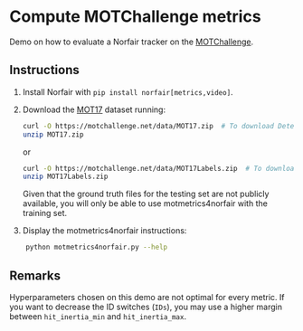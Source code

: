 # Compute MOTChallenge metrics

Demo on how to evaluate a Norfair tracker on the [MOTChallenge](https://motchallenge.net).

## Instructions

1. Install Norfair with `pip install norfair[metrics,video]`.
2. Download the [MOT17](https://motchallenge.net/data/MOT17/) dataset running:

    ```bash
    curl -O https://motchallenge.net/data/MOT17.zip  # To download Detections + Ground Truth + Images (5.5GB)
    unzip MOT17.zip
    ```

    or

    ```bash
    curl -O https://motchallenge.net/data/MOT17Labels.zip  # To download Detections + Ground Truth (9.7 MB)
    unzip MOT17Labels.zip
    ```

    Given that the ground truth files for the testing set are not publicly available, you will only be able to use motmetrics4norfair with the training set.

3. Display the motmetrics4norfair instructions: 
```bash
    python motmetrics4norfair.py --help 
``` 

## Remarks

Hyperparameters chosen on this demo are not optimal for every metric. If you want to decrease the ID switches (`IDs`), you may use a higher margin between `hit_inertia_min` and `hit_inertia_max`.
